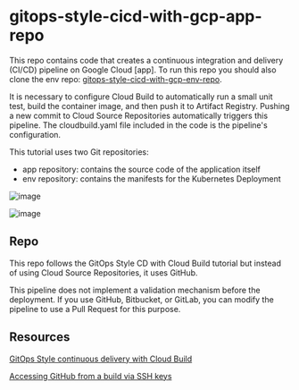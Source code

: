# gitops-style-cicd-with-gcp-app-repo
This repo contains code that creates a continuous integration and delivery (CI/CD) pipeline on Google Cloud [app]. To run this repo you should also clone the env repo: [gitops-style-cicd-with-gcp-env-repo](https://github.com/jeantardelli/gitops-style-cicd-with-gcp-env-repo).

It is necessary to configure Cloud Build to automatically run a small unit test, build the container image, and then push it to Artifact Registry. Pushing a new commit to Cloud Source Repositories automatically triggers this pipeline. The cloudbuild.yaml file included in the code is the pipeline's configuration.


This tutorial uses two Git repositories:

- app repository: contains the source code of the application itself
- env repository: contains the manifests for the Kubernetes Deployment

![image](https://user-images.githubusercontent.com/42701946/213378048-f5317f6e-1eff-4158-be68-c1c3b604baa0.png)

![image](https://user-images.githubusercontent.com/42701946/213379111-5d04dbfc-ef70-437a-871e-fd3679c22df2.png)


## Repo

This repo follows the GitOps Style CD with Cloud Build tutorial but instead of using Cloud Source Repositories, it uses GitHub.

This pipeline does not implement a validation mechanism before the deployment. If you use GitHub, Bitbucket, or GitLab, you can modify the pipeline to use a Pull Request for this purpose.

## Resources

[GitOps Style continuous delivery with Cloud Build](https://cloud.google.com/kubernetes-engine/docs/tutorials/gitops-cloud-build)

[Accessing GitHub from a build via SSH keys](https://cloud.google.com/build/docs/access-github-from-build)
